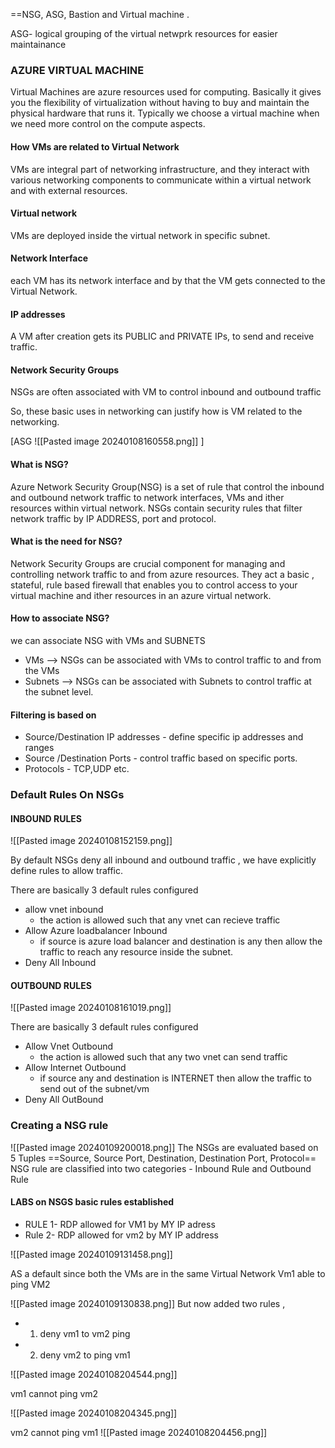 ==NSG, ASG, Bastion and Virtual machine .

ASG- logical grouping of the virtual netwprk resources for easier maintainance
### AZURE VIRTUAL MACHINE

Virtual Machines are azure resources used for computing. Basically it gives you the flexibility of virtualization without having to buy and maintain the physical hardware that runs it.
Typically we choose a virtual machine when we need more control on the compute aspects.

#### How VMs are related to Virtual Network

VMs are integral part of networking infrastructure, and they interact with various networking components to communicate within a virtual network and with external resources.

#### Virtual network
VMs are deployed inside the virtual network in specific subnet.

#### Network Interface
each VM has its network interface and by that the VM gets connected to the Virtual Network.

#### IP addresses 
A VM after creation gets its PUBLIC and PRIVATE IPs, to send and receive traffic.

#### Network Security Groups
NSGs are often associated with VM to control inbound and outbound traffic

So, these basic uses in networking can justify how is VM related to the networking.

[ASG
![[Pasted image 20240108160558.png]]
]
#### What is NSG?

Azure Network Security Group(NSG) is a set of rule that control the inbound and outbound network traffic to network interfaces, VMs and ither resources within virtual network. 
NSGs contain security rules that filter network traffic by IP ADDRESS, port and protocol.    

#### What is the need for NSG?

Network Security Groups are crucial component for managing and controlling network traffic to and from azure resources.
They act a basic , stateful, rule based firewall that enables you to control access to your virtual machine and ither resources in an azure virtual network.

#### How to associate NSG?

we can associate NSG with VMs and SUBNETS
- VMs --> NSGs can be associated with VMs to control traffic to and from the VMs
- Subnets --> NSGs can be associated with Subnets to control traffic at the subnet level.

#### Filtering is based on
- Source/Destination IP addresses - define specific ip addresses and ranges
- Source /Destination Ports - control traffic based on specific ports.
- Protocols - TCP,UDP etc.



### Default Rules On NSGs


#### INBOUND RULES
![[Pasted image 20240108152159.png]]

By default NSGs deny all inbound and outbound traffic , we have explicitly define rules to allow traffic.

There are basically 3 default rules configured 
- allow vnet inbound
	- the action is allowed such that any vnet can recieve traffic
- Allow Azure loadbalancer Inbound
	- if source is azure load balancer and destination is any  then allow the traffic to reach any resource inside the subnet.
- Deny All Inbound


#### OUTBOUND RULES
![[Pasted image 20240108161019.png]]

There are basically 3 default rules configured 
- Allow Vnet Outbound
	- the action is allowed such that any two vnet can send traffic
-  Allow Internet Outbound
	- if source any and destination is INTERNET then allow the traffic to send out of the subnet/vm
- Deny All OutBound


### Creating a NSG rule

![[Pasted image 20240109200018.png]]
The NSGs are evaluated based on 5 Tuples ==Source, Source Port, Destination, Destination Port, Protocol==  
NSG rule are classified into two categories - Inbound Rule and Outbound Rule



#### LABS on NSGS basic rules established 
- RULE 1- RDP allowed for VM1 by MY IP adress
- Rule 2- RDP allowed for vm2 by MY IP address

![[Pasted image 20240109131458.png]]



AS a default since both the VMs are in the same Virtual Network Vm1 able to ping VM2 

![[Pasted image 20240109130838.png]]
But now added two rules ,
- 1.  deny vm1 to vm2 ping
- 2.  deny vm2 to ping vm1

![[Pasted image 20240108204544.png]]

vm1 cannot ping vm2

![[Pasted image 20240108204345.png]]

vm2 cannot ping vm1
![[Pasted image 20240108204456.png]]


